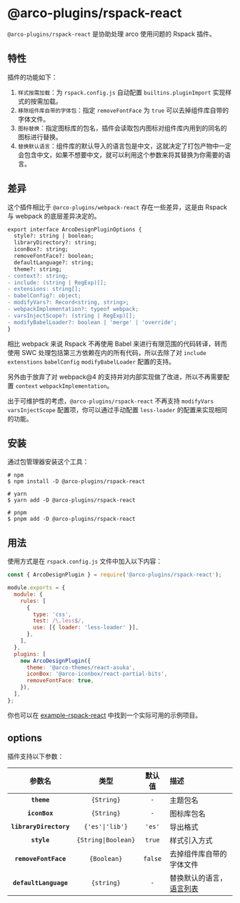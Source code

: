 # @arco-plugins/rspack-react

`@arco-plugins/rspack-react` 是协助处理 arco 使用问题的 Rspack 插件。

## 特性

插件的功能如下：

1. `样式按需加载`：为 `rspack.config.js` 自动配置 `builtins.pluginImport` 实现样式的按需加载。
1. `移除组件库自带的字体包`：指定 `removeFontFace` 为 `true` 可以去掉组件库自带的字体文件。
1. `图标替换`：指定图标库的包名，插件会读取包内图标对组件库内用到的同名的图标进行替换。
1. `替换默认语言`：组件库的默认导入的语言包是中文，这就决定了打包产物中一定会包含中文，如果不想要中文，就可以利用这个参数来将其替换为你需要的语言。

## 差异

这个插件相比于 `@arco-plugins/webpack-react` 存在一些差异，这是由 Rspack 与 webpack 的底层差异决定的。

```diff
export interface ArcoDesignPluginOptions {
  style?: string | boolean;
  libraryDirectory?: string;
  iconBox?: string;
  removeFontFace?: boolean;
  defaultLanguage?: string;
  theme?: string;
- context?: string;
- include: (string | RegExp)[];
- extensions: string[];
- babelConfig?: object;
- modifyVars?: Record<string, string>;
- webpackImplementation?: typeof webpack;
- varsInjectScope?: (string | RegExp)[];
- modifyBabelLoader?: boolean | 'merge' | 'override';
}
```

相比 webpack 来说 Rspack 不再使用 Babel 来进行有限范围的代码转译，转而使用 SWC 处理包括第三方依赖在内的所有代码，所以去除了对 `include` `extenstions` `babelConfig` `modifyBabelLoader` 配置的支持。

另外由于放弃了对 webpack@4 的支持并对内部实现做了改进，所以不再需要配置 `context` `webpackImplementation`。

出于可维护性的考虑，`@arco-plugins/rspack-react` 不再支持 `modifyVars` `varsInjectScope` 配置项，你可以通过手动配置 `less-loader` 的配置来实现相同的功能。

## 安装

通过包管理器安装这个工具：

```shell
# npm
$ npm install -D @arco-plugins/rspack-react

# yarn
$ yarn add -D @arco-plugins/rspack-react

# pnpm
$ pnpm add -D @arco-plugins/rspack-react
```

## 用法

使用方式是在 `rspack.config.js` 文件中加入以下内容：

```js
const { ArcoDesignPlugin } = require('@arco-plugins/rspack-react');

module.exports = {
  module: {
    rules: [
      {
        type: 'css',
        test: /\.less$/,
        use: [{ loader: 'less-loader' }],
      },
    ],
  },
  plugins: [
    new ArcoDesignPlugin({
      theme: '@arco-themes/react-asuka',
      iconBox: '@arco-iconbox/react-partial-bits',
      removeFontFace: true,
    }),
  ],
};
```

你也可以在 [example-rspack-react](../../examples/rspack-react/) 中找到一个实际可用的示例项目。

## options

插件支持以下参数：

|参数名|类型|默认值|描述|
|:--:|:--:|:-----:|:----------|
|**`theme`**|`{String}`|`-`|主题包名|
|**`iconBox`**|`{String}`|`-`|图标库包名|
|**`libraryDirectory`**|`{'es'\|'lib'}`|`'es'`|导出格式|
|**`style`**|`{String\|Boolean}`|`true`| 样式引入方式|
|**`removeFontFace`**|`{Boolean}`|`false`| 去掉组件库自带的字体文件 |
|**`defaultLanguage`**|`{string}`|`-`| 替换默认的语言，[语言列表](https://arco.design/react/docs/i18n#%E6%94%AF%E6%8C%81%E7%9A%84%E8%AF%AD%E8%A8%80) |
